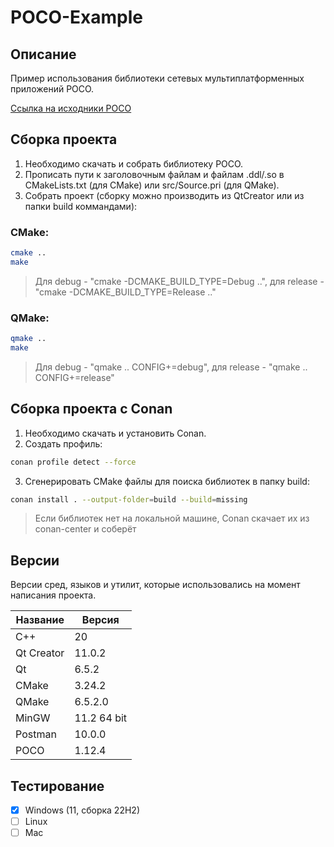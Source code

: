 # POCO-Example

## Описание

Пример использования библиотеки сетевых мультиплатформенных приложений POCO.

[Ссылка на исходники POCO](https://github.com/pocoproject/poco "POCO")

## Сборка проекта

1. Необходимо скачать и собрать библиотеку POCO.
2. Прописать пути к заголовочным файлам и файлам .ddl/.so в СMakeLists.txt (для CMake) или src/Source.pri (для QMake).
3. Собрать проект (cборку можно производить из QtCreator или из папки build коммандами):

### CMake:

```bash
cmake ..
make
```
> Для debug - "cmake -DCMAKE_BUILD_TYPE=Debug ..", для release - "cmake -DCMAKE_BUILD_TYPE=Release .."

### QMake:

```bash
qmake ..
make
```
> Для debug - "qmake .. CONFIG+=debug", для release - "qmake .. CONFIG+=release"

## Сборка проекта с Conan

1. Необходимо скачать и установить Conan.
2. Создать профиль:

```bash
conan profile detect --force
```

3. Сгенерировать CMake файлы для поиска библиотек в папку build:

```bash
conan install . --output-folder=build --build=missing
```

> Если библиотек нет на локальной машине, Conan скачает их из conan-center и соберёт

## Версии

Версии сред, языков и утилит, которые использовались на момент написания проекта.

| Название   | Версия               |
| -----------|----------------------|
| C++        | 20                   |
| Qt Creator | 11.0.2               |
| Qt         | 6.5.2                |
| CMake      | 3.24.2               |
| QMake      | 6.5.2.0              |
| MinGW      | 11.2 64 bit          |
| Postman    | 10.0.0               |
| POCO       | 1.12.4               |

## Тестирование

- [x] Windows (11, сборка 22H2)
- [ ] Linux
- [ ] Mac
